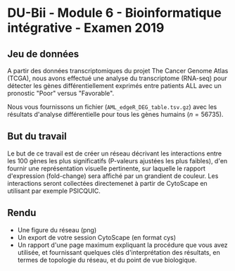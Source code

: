 # DU-Bii - Module 6 - Bioinformatique intégrative - Examen 2019

## Jeu de données

A partir des données transcriptomiques du projet The Cancer Genome Atlas (TCGA), nous avons effectué une analyse du transcriptome (RNA-seq) pour détecter les gènes différentiellement exprimés entre patients ALL avec un pronostic "Poor" versus "Favorable". 

Nous vous fournissons un fichier (`AML_edgeR_DEG_table.tsv.gz`) avec les résultats d'analyse différentielle pour tous les gènes humains ($n = 56735$).

## But du travail

Le but de ce travail est de créer un réseau décrivant les interactions entre les 100 gènes les plus significatifs (P-valeurs ajustées les plus faibles), d'en fournir une représentation visuelle pertinente, sur laquelle le rapport d'expression (fold-change) sera affiché par un grandient de couleur.  Les interactions seront collectées directemenet à partir de CytoScape en utilisant par exemple PSICQUIC. 

## Rendu

- Une figure du réseau (png)
- Un export de votre session CytoScape (en format cys)
- Un rapport d'une page maximum expliquant la procédure que vous avez utilisée, et fournissant quelques clés d'interprétation des résultats, en termes de topologie du réseau, et du point de vue biologique. 



